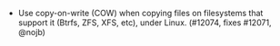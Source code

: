 - Use copy-on-write (COW) when copying files on filesystems that support it
  (Btrfs, ZFS, XFS, etc), under Linux. (#12074, fixes #12071, @nojb)
